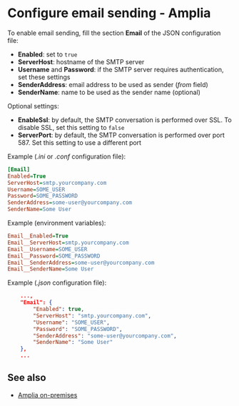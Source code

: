 ﻿# Configure email sending - Amplia

To enable email sending, fill the section **Email** of the JSON configuration file:

* **Enabled**: set to `true`
* **ServerHost**: hostname of the SMTP server
* **Username** and **Password**: if the SMTP server requires authentication, set these settings
* **SenderAddress**: email address to be used as sender (*from* field)
* **SenderName**: name to be used as the sender name (optional)

Optional settings:

* **EnableSsl**: by default, the SMTP conversation is performed over SSL. To disable SSL, set this setting to `false`
* **ServerPort**: by default, the SMTP conversation is performed over port 587. Set this setting to use a different port

Example (*.ini* or *.conf* configuration file):

```ini
[Email]
Enabled=True
ServerHost=smtp.yourcompany.com
Username=SOME_USER
Password=SOME_PASSWORD
SenderAddress=some-user@yourcompany.com
SenderName=Some User
```

Example (environment variables):

```ini
Email__Enabled=True
Email__ServerHost=smtp.yourcompany.com
Email__Username=SOME_USER
Email__Password=SOME_PASSWORD
Email__SenderAddress=some-user@yourcompany.com
Email__SenderName=Some User
```

Example (*.json* configuration file):

```json
	...,
	"Email": {
		"Enabled": true,
		"ServerHost": "smtp.yourcompany.com",
		"Username": "SOME_USER",
		"Password": "SOME_PASSWORD",
		"SenderAddress": "some-user@yourcompany.com",
		"SenderName": "Some User"
	},
	...
```

## See also

* [Amplia on-premises](index.md)
